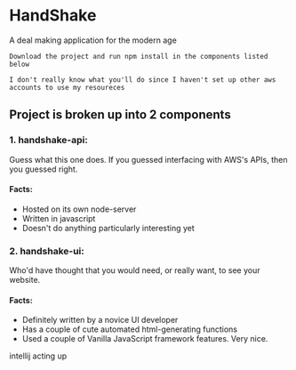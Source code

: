 # HandShake

A deal making application for the modern age

```
Download the project and run npm install in the components listed below

I don't really know what you'll do since I haven't set up other aws accounts to use my resoureces
```

## Project is broken up into 2 components


### 1. handshake-api: 
Guess what this one does.  If you guessed interfacing with AWS's APIs, then you guessed right.
  
#### Facts:
* Hosted on its own node-server
* Written in javascript
* Doesn't do anything particularly interesting yet
  
### 2. handshake-ui:
Who'd have thought that you would need, or really want, to see your website.

#### Facts:
* Definitely written by a novice UI developer
* Has a couple of cute automated html-generating functions
* Used a couple of Vanilla JavaScript framework features. Very nice.
  
intellij acting up
